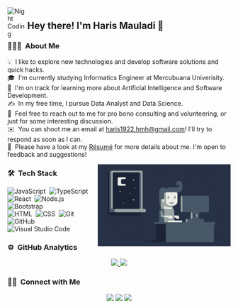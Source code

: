 <img alt="Night Coding" src="./assets/Hand%20Wave.gif" width='40' align="left"/>

## &nbsp;Hey there! I'm Haris Mauladi 👋

### 👨🏻‍💻 &nbsp;About Me

💡 &nbsp;I like to explore new technologies and develop software solutions and quick hacks.\
🎓 &nbsp;I'm currently studying Informatics Engineer at Mercubuana Univerisity.\
🌱 &nbsp;I'm on track for learning more about Artificial Intelligence and Software Development.\
✍️ &nbsp;In my free time, I pursue Data Analyst and Data Science.\
💬 &nbsp;Feel free to reach out to me for pro bono consulting and volunteering, or just for some interesting discussion.\
✉️ &nbsp;You can shoot me an email at haris1922.hmh@gmail.com! I'll try to respond as soon as I can.\
📄 &nbsp;Please have a look at my [Résumé](https://bit.ly/portofolio-haris) for more details about me. I'm open to feedback and suggestions!

<img alt="Night Coding" src="https://raw.githubusercontent.com/AVS1508/AVS1508/master/assets/Night-Coding.gif" align="right"/>

### 🛠 &nbsp;Tech Stack

![JavaScript](https://img.shields.io/badge/-JavaScript-05122A?style=flat&logo=javascript)&nbsp;
![TypeScript](https://img.shields.io/badge/-JavaScript-05122A?style=flat&logo=typescript)&nbsp;
![React](https://img.shields.io/badge/-React-05122A?style=flat&logo=react)&nbsp;
![Node.js](https://img.shields.io/badge/-Node.js-05122A?style=flat&logo=node.js)&nbsp;
![Bootstrap](https://img.shields.io/badge/-Bootstrap-05122A?style=flat&logo=bootstrap&logoColor=563D7C)\
![HTML](https://img.shields.io/badge/-HTML-05122A?style=flat&logo=HTML5)&nbsp;
![CSS](https://img.shields.io/badge/-CSS-05122A?style=flat&logo=CSS3&logoColor=1572B6)&nbsp;
![Git](https://img.shields.io/badge/-Git-05122A?style=flat&logo=git)&nbsp;
![GitHub](https://img.shields.io/badge/-GitHub-05122A?style=flat&logo=github)&nbsp;
![Visual Studio Code](https://img.shields.io/badge/-Visual%20Studio%20Code-05122A?style=flat&logo=visual-studio-code&logoColor=007ACC)&nbsp;


### ⚙️ &nbsp;GitHub Analytics

<p align="center">
<a href="https://github.com/AVS1508">
  <img height="180em" src="https://github-readme-stats-eight-theta.vercel.app/api?username=harismauladi&show_icons=true&theme=algolia&include_all_commits=true&count_private=true"/>
  <img height="180em" src="https://github-readme-stats-eight-theta.vercel.app/api/top-langs/?username=harismauladi&layout=compact&langs_count=8&theme=algolia"/>
</a>
</p>

### 🤝🏻 &nbsp;Connect with Me

<p align="center">
<a href="https://www.linkedin.com/in/haris-mauladi-83051a246"><img src="https://img.shields.io/badge/-Haris%20Mauladi-0077B5?style=flat&logo=Linkedin&logoColor=white"/></a>
<a href="mailto:haris1922.hmh@gmail.com"><img src="https://img.shields.io/badge/-haris1922.hmh@gmail.com-D14836?style=flat&logo=Gmail&logoColor=white"/></a>
<a href="https://instagram.com/_crzon"><img src="https://img.shields.io/badge/-@crzon_-E4405F?style=flat&logo=Instagram&logoColor=white"/></a>
</p>
